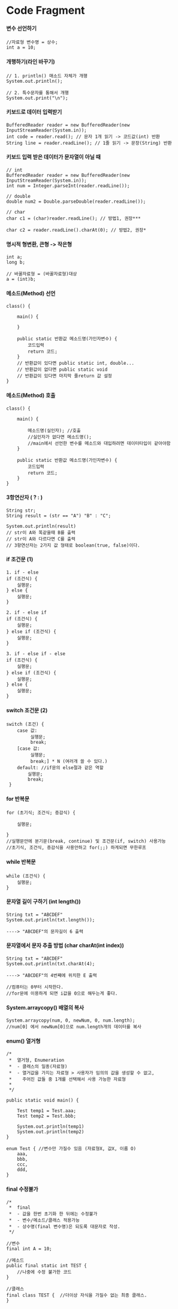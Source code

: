 # Code Fragment

#### 변수 선언하기
```
//자료형 변수명 = 상수;
int a = 10;
```

#### 개행하기(라인 바꾸기)
```
// 1. println() 매소드 자체가 개행
System.out.println();

// 2. 특수문자를 통해서 개행
System.out.print("\n");
```

#### 키보드로 데이터 입력받기
```
BufferedReader reader = new BufferedReader(new InputStreamReader(System.in));
int code = reader.read(); // 문자 1개 읽기 -> 코드값(int) 반환
String line = reader.readLine(); // 1줄 읽기 -> 문장(String) 반환
```

#### 키보드 입력 받은 데이터가 문자열이 아닐 때
```
// int
BufferedReader reader = new BufferedReader(new InputStreamReader(System.in));
int num = Integer.parseInt(reader.readLine());

// double
double num2 = Double.parseDouble(reader.readLine());

// char
char c1 = (char)reader.readLine(); // 방법1, 권장***

char c2 = reader.readLine().charAt(0); // 방법2, 권장*
```

#### 명시적 형변환, 큰형 -> 작은형
```
int a;
long b;

// 바꿀자료형 = (바꿀자료형)대상
a = (int)b;  
```

#### 메소드(Method) 선언
```
class() {

	main() {
	
	}
	
	public static 반환값 메소드명(가인자변수) {
		코드입력
		return 코드;
	} 
	// 반환값이 있다면 public static int, double... 
	// 반환값이 없다면 public static void
	// 반환값이 있다면 마지막 줄return 값 설정 
}
```

#### 메소드(Method) 호출
```
class() {

	main() {
	
		메소드명(실인자); //호출
		//실인자가 없다면 메소드명();
		//main에서 선언한 변수를 메소드와 대입하려면 데이터타입이 같아야함
	}
	
	public static 반환값 메소드명(가인자변수) {
		코드입력
		return 코드;
	} 
}
```

#### 3항연산자 ( ? : )

```
String str;
String result = (str == "A") "B" : "C";

System.out.println(result)
// str이 A와 똑같을때 B를 출력
// str이 A와 다르다면 C를 출력
// 3항연산자는 2가지 값 형태로 boolean(true, false)이다. 
```

#### if 조건문 (1)
```
1. if - else
if (조건식) {
	실행문;
} else {
	실행문;
}

2. if - else if
if (조건식) {
	실행문;
} else if (조건식) {
	실행문;
}

3. if - else if - else
if (조건식) {
	실행문;
} else if (조건식) {
	실행문;
} else {
	실행문;
}
```

#### switch 조건문 (2)
```
switch (조건) {
	case 값:
		 실행문;
		 break;
	[case 값:
		 실행문;
		 break;] * N (여러개 쓸 수 있다.)
	default: //if문의 else절과 같은 역할
		실행문;
		break;
 }
```

#### for 반복문
```
for (초기식; 조건식; 증감식) {
	
	실행문;
	
}
//실행문안에 분기문(break, continue) 및 조건문(if, switch) 사용가능
//초기식, 조건식, 증감식을 사용안하고 for(;;) 하게되면 무한루프
```

#### while 반복문
```
while (조건식) {
	실행문;
}
```

#### 문자열 길이 구하기 (int length())
```
String txt = "ABCDEF"
System.out.println(txt.length());

----> "ABCDEF"의 문자길이 6 출력
```

#### 문자열에서 문자 추출 방법 (char charAt(int index))
```
String txt = "ABCDEF"
System.out.println(txt.charAt(4);

----> "ABCDEF"의 4번째에 위치한 E 출력

//컴퓨터는 0부터 시작한다.
//for문에 이용하게 되면 i값을 0으로 해두는게 좋다.
```

#### System.arraycopy() 배열의 복사
```
System.arraycopy(num, 0, newNum, 0, num.length);
//num[0] 에서 newNum[0]으로 num.length개의 데이터를 복사
```

#### enum() 열거형
```
/*
 *  열거형, Enumeration
 *  - 클래스의 일종(자료형)
 *  - 열거값을 가지는 자료형 > 사용자가 임의의 값을 생성할 수 없고,
 *    주어진 값들 중 1개를 선택해서 사용 가능한 자료형
 * 	
 */
 
public static void main() {

	Test temp1 = Test.aaa;
	Test temp2 = Test.bbb;
	
	System.out.println(temp1)
	System.out.println(temp2)
}

enum Test { //변수만 가질수 있음 (자료형X, 값X, 이름 O)
	aaa,
	bbb,
	ccc,
	ddd,
}
```

#### final 수정불가
```
/*
 *  final
 *  - 값을 한번 초기화 한 뒤에는 수정불가
 *  - 변수/메소드/클래스 적용가능
 *  - 상수명(final 변수명)은 되도록 대문자로 작성.
 */
 
//변수
final int A = 10;

//메소드
public final static int TEST {
	//나중에 수정 불가한 코드
}

//클래스
final class TEST {  //더이상 자식을 가질수 없는 최종 클래스.
}
```


